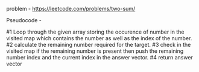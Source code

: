 problem - https://leetcode.com/problems/two-sum/

Pseudocode - 

#1 Loop through the given array storing the occurence of number in the visited map which contains the number as well as the index of the number.
#2 calculate the remaining number required for the target.
#3 check in the visited map if the remaining number is present then push the remaining number index and the current index in the answer vector.
#4 return answer vector